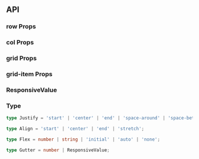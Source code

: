 ## API

### row Props

<field-table :data="rowProps" />

### col Props

<field-table :data="colProps"/>

### grid Props

<field-table :data="gridProps"/>

### grid-item Props

<field-table :data="gridItemProps"/>

### ResponsiveValue

<field-table :data="responsiveValue"/>

### Type

```typescript
type Justify = 'start' | 'center' | 'end' | 'space-around' | 'space-between';

type Align = 'start' | 'center' | 'end' | 'stretch';

type Flex = number | string | 'initial' | 'auto' | 'none';

type Gutter = number | ResponsiveValue;
```

<script setup>
import { ref } from 'vue';

const rowProps = ref([
  {
    name: 'gutter',
    desc: '栅格间隔，单位是px 栅格间隔。可传入响应式对象写法 { xs: 4, sm: 6, md: 12}，传入数组 [ 水平间距， 垂直间距 ] 来设置两个方向。',
    type: 'Gutter | [Gutter, Gutter]',
    value: '0',
  },
  {
    name: 'justify',
    desc: '水平对齐方式 (justify-content)',
    type: "Justify",
    value: "'start'",
  },
  {
    name: 'align',
    desc: '竖直对齐方式 ( align-items )',
    type: "Align",
    value: "'start'",
  },
  {
    name: 'div',
    desc: '开启这个选项Row和Col都会被当作div而不会附带任何Grid相关的类和样式',
    type: 'boolean',
    value: 'false',
  },
  {
    name: 'wrap',
    desc: 'Col 是否支持换行',
    type: 'boolean',
    value: 'true',
  },
]);

const colProps = ref([
  {
    name: 'span',
    desc: '栅格占位格数',
    type: 'number | ResponsiveValue',
    value: '24',
    href:"/guide/types"
  },
  {
    name: 'offset',
    desc: '栅格左侧的间隔格数，间隔内不可以有栅格',
    type: 'number | ResponsiveValue',
    value: '-',
    href:"/guide/types"
  },
  {
    name: 'order',
    desc: '对元素进行排序',
    type: 'number | ResponsiveValue',
    value: '-',
  },
  {
    name: 'flex',
    desc: '设置 flex 布局属性',
    type: 'Flex',
    value: '-',
    href:"/guide/types"
  },
]);

const gridProps = ref([
  {
    name: 'cols',
    desc: '每一行展示的列数',
    type: 'number | ResponsiveValue',
    value: '24',
    href:"/guide/types"
  },
  {
    name: 'row-gap',
    desc: '行与行之间的间距',
    type: 'number | ResponsiveValue',
    value: '-',
    href:"/guide/types"
  },
  {
    name: 'col-gap',
    desc: '列与列之间的间距',
    type: 'number | ResponsiveValue',
    value: '-',
    href:"/guide/types"
  },
  {
    name: 'collapsed',
    desc: '是否折叠',
    type: 'boolean',
    value: 'false',
  },
  {
    name: 'collapsed-rows',
    desc: '折叠时显示的行数',
    type: 'number',
    value: '1',
  },
]);

const gridItemProps = ref([
  {
    name: 'span',
    desc: '跨越的格数',
    type: 'number | ResponsiveValue',
    value: '1',
    href:"/guide/types"
  },
  {
    name: 'offset',
    desc: '左侧的间隔格数',
    type: 'number | ResponsiveValue',
    value: '0',
    href:"/guide/types"
  },
  {
    name: 'suffix',
    desc: '是否是后缀元素',
    type: 'boolean',
    value: 'false',
  },
]);


const responsiveValue = ref([
  {
    name: 'xxl',
    desc: '>= 1600px 响应式配置',
    type: 'number',
    value: '-',
  },
  {
    name: 'xl',
    desc: '>= 1200px 响应式配置',
    type: 'number',
    value: '-',
  },
  {
    name: 'lg',
    desc: '>= 992px 响应式配置',
    type: 'number',
    value: '-',
  },
  {
    name: 'md',
    desc: '>= 768px 响应式配置',
    type: 'number',
    value: '-',
  },
  {
    name: 'sm',
    desc: '>= 576px 响应式配置',
    type: 'number',
    value: '-',
  },
  {
    name: 'xs',
    desc: '< 576px 响应式配置',
    type: 'number',
    value: '-',
  },
]);
</script>
